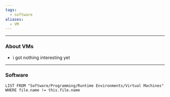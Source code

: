 ```yaml
---
tags:
  - software
aliases:
  - VM
---
```

---

### About VMs

- i got nothing interesting yet

---

### Software

```dataview
LIST FROM "Software/Programming/Runtime Environments/Virtual Machines"
WHERE file.name != this.file.name
```